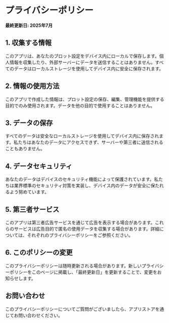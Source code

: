 # プライバシーポリシー

**最終更新日: 2025年7月**

## 1. 収集する情報

このアプリは、あなたのプロット設定をデバイス内にローカルで保存します。個人情報を収集したり、外部サーバーにデータを送信することはありません。すべてのデータはローカルストレージを使用してデバイス内に安全に保存されます。

## 2. 情報の使用方法

このアプリで作成した情報は、プロット設定の保存、編集、管理機能を提供する目的でのみ使用されます。データを他の目的で使用することはありません。

## 3. データの保存

すべてのデータは安全なローカルストレージを使用してデバイス内に保存されます。私たちはあなたのデータにアクセスできず、サーバーや第三者に送信されることもありません。

## 4. データセキュリティ

あなたのデータはデバイスのセキュリティ機能によって保護されています。私たちは業界標準のセキュリティ対策を実装し、デバイス内のデータが安全に保たれるよう努めています。

## 5. 第三者サービス

このアプリは第三者広告サービスを通じて広告を表示する場合があります。これらのサービスは広告目的で匿名の使用データを収集する場合があります。詳細については、それぞれのプライバシーポリシーをご参照ください。

## 6. このポリシーの変更

このプライバシーポリシーは随時更新される場合があります。新しいプライバシーポリシーをこのページに掲載し、「最終更新日」を更新することで、変更をお知らせします。

## お問い合わせ

このプライバシーポリシーについてご質問がございましたら、アプリストアを通じてお問い合わせください。 